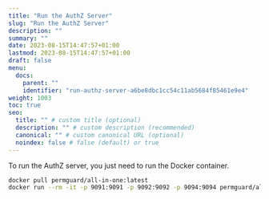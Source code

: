 ```yaml
---
title: "Run the AuthZ Server"
slug: "Run the AuthZ Server"
description: ""
summary: ""
date: 2023-08-15T14:47:57+01:00
lastmod: 2023-08-15T14:47:57+01:00
draft: false
menu:
  docs:
    parent: ""
    identifier: "run-authz-server-a6be8dbc1cc54c11ab5684f85461e9e4"
weight: 1003
toc: true
seo:
  title: "" # custom title (optional)
  description: "" # custom description (recommended)
  canonical: "" # custom canonical URL (optional)
  noindex: false # false (default) or true
---
```


To run the AuthZ server, you just need to run the Docker container.

```bash
docker pull permguard/all-in-one:latest
docker run --rm -it -p 9091:9091 -p 9092:9092 -p 9094:9094 permguard/all-in-one:latest
```
